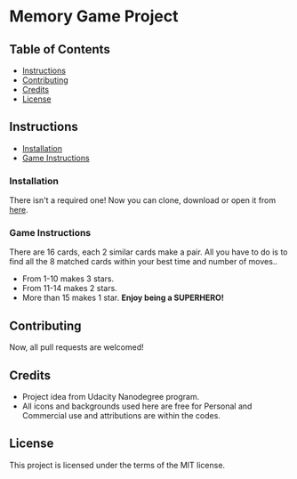 # Memory Game Project

## Table of Contents

* [Instructions](#instructions)
* [Contributing](#contributing)
* [Credits](#credits)
* [License](#license)


## Instructions

* [Installation](#installation)
* [Game Instructions](#game-instructions)


### Installation

There isn't a required one!
Now you can clone, download or open it from <a href="https://malakjoseph.github.io/memorygametest/">here</a>.


### Game Instructions

There are 16 cards, each 2 similar cards make a pair.
All you have to do is to find all the 8 matched cards within your best time and number of moves..
* From 1-10 makes 3 stars.
* From 11-14 makes 2 stars.
* More than 15 makes 1 star.
**Enjoy being a SUPERHERO!**


## Contributing

Now, all pull requests are welcomed!


## Credits

* Project idea from Udacity Nanodegree program.
* All icons and backgrounds used here are free for Personal and Commercial use and attributions are within the codes.


## License

This project is licensed under the terms of the MIT license.